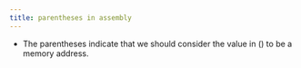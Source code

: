 ```yaml
---
title: parentheses in assembly
---
```


- The parentheses indicate that we should consider the value in () to be a memory address.
